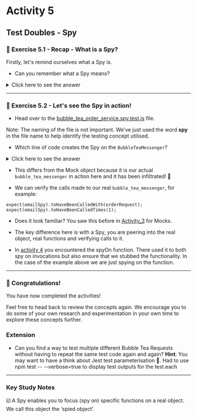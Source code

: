 # Activity 5

## Test Doubles - Spy

### 🔎 Exercise 5.1 - Recap - What is a Spy?

Firstly, let's remind ourselves what a Spy is.

- Can you remember what a Spy means?

<details>
<summary>Click here to see the answer</summary>
<pre>

Spies enable you to focus (spy on) specific functions on a real object. We call this object the ‘spied object’.

</pre>
</details>

---

### 🔎 Exercise 5.2 - Let's see the Spy in action!

- Head over to the [bubble_tea_order_service.spy.test.js](../src/bubble_tea_order_service.spy.test.js) file.

Note: The naming of the file is not important. We've just used the word **spy** in the file name to help identify the testing concept utilised.


- Which line of code creates the Spy on the `BubbleTeaMessenger`?

<details>
<summary>Click here to see the answer</summary>
<pre>

// Line 4
const emailSpy = jest.spyOn(messenger, 'sendBubbleTeaOrderRequestEmail');

</pre>
</details>


- This differs from the Mock object because it is our actual `bubble_tea_messenger` in action here and it has been infiltrated! 😬
  
- We can verify the calls made to our real `bubble_tea_messenger`, for example:

```
expect(emailSpy).toHaveBeenCalledWith(orderRequest);
expect(emailSpy).toHaveBeenCalledTimes(1);

```

- Does it look familiar? You saw this before in [Activity_3](activity_3.md) for Mocks.
  

- The key difference here is with a Spy, you are peering into the real object, real functions and verifying calls to it.

- In [activity 4](./activity_4.md) you encountered the spyOn function. There used it to both spy on invocations but also ensure that we stubbed the functionality. In the case of the example above we are just spying on the function.

---

### 🥳 Congratulations!

You have now completed the activities!

Feel free to head back to review the concepts again.
We encourage you to do some of your own research and experimentation in your own time to explore these concepts further.

### Extension

- Can you find a way to test multiple different Bubble Tea Requests without having to repeat the same test code again
and again? **Hint**: You may want to have a think about Jest test parameterisation 🤔.
 Had to use  npm test -- --verbose=true to display test outputs for the test.each
  
---
### Key Study Notes

☑️ A Spy enables you to focus (spy on) specific functions on a real object. We call this object the ‘spied object’.

